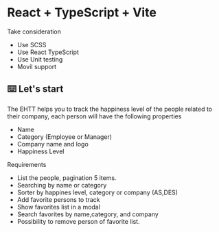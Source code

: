 # React + TypeScript + Vite

Take consideration

- Use SCSS
- Use React TypeScript
- Use Unit testing
- Movil support

## ⌨️ Let's start

The EHTT helps you to track the happiness level of the people related to their company, each person will have the following properties

- Name
- Category (Employee or Manager)
- Company name and logo
- Happiness Level

Requirements

- List the people, pagination 5 items.
- Searching by name or category
- Sorter by happines level, category or company (AS,DES)
- Add favorite persons to track
- Show favorites list in a modal
- Search favorites by name,category, and company
- Possibility to remove person of favorite list.
